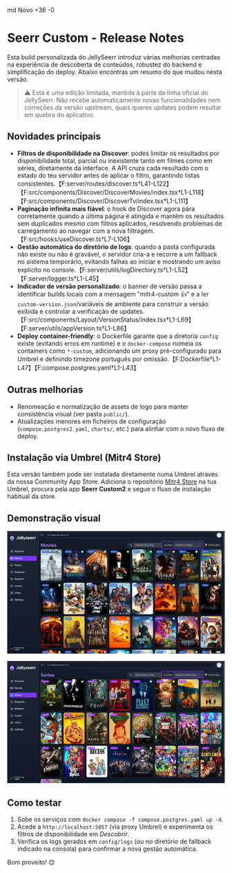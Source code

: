 md
Novo
+36
-0

# Seerr Custom - Release Notes

Esta build personalizada do JellySeerr introduz várias melhorias centradas na experiência de descoberta de conteúdos, robustez do backend e simplificação do deploy. Abaixo encontras um resumo do que mudou nesta versão.

> ⚠️ Esta é uma edição limitada, mantida à parte da linha oficial do JellySeerr. Não recebe automaticamente novas funcionalidades nem correções da versão upstream, quais queres updates podem resultar em quebra do aplicativo.

## Novidades principais

- **Filtros de disponibilidade na Discover**: podes limitar os resultados por disponibilidade total, parcial ou inexistente tanto em filmes como em séries, diretamente da interface. A API cruza cada resultado com o estado do teu servidor antes de aplicar o filtro, garantindo listas consistentes.【F:server/routes/discover.ts†L41-L122】【F:src/components/Discover/DiscoverMovies/index.tsx†L1-L118】【F:src/components/Discover/DiscoverTv/index.tsx†L1-L111】
- **Paginação infinita mais fiável**: o hook de Discover agora pára corretamente quando a última página é atingida e mantém os resultados sem duplicados mesmo com filtros aplicados, resolvendo problemas de carregamento ao navegar com a nova filtragem.【F:src/hooks/useDiscover.ts†L7-L106】
- **Gestão automática do diretório de logs**: quando a pasta configurada não existe ou não é gravável, o servidor cria-a e recorre a um fallback no sistema temporário, evitando falhas ao iniciar e mostrando um aviso explícito no console.【F:server/utils/logDirectory.ts†L1-L52】【F:server/logger.ts†L1-L45】
- **Indicador de versão personalizado**: o banner de versão passa a identificar builds locais com a mensagem "mitr4-custom 👍" e a ler `custom-version.json`/variáveis de ambiente para construir a versão exibida e controlar a verificação de updates.【F:src/components/Layout/VersionStatus/index.tsx†L1-L69】【F:server/utils/appVersion.ts†L1-L86】
- **Deploy container-friendly**: o Dockerfile garante que a diretoria `config` existe (evitando erros em runtime) e o `docker-compose` nomeia os containers como `*-custom`, adicionando um proxy pré-configurado para Umbrel e definindo timezone português por omissão.【F:Dockerfile†L1-L47】【F:compose.postgres.yaml†L1-L43】

## Outras melhorias

- Renomeação e normalização de assets de logo para manter consistência visual (ver pasta `public/`).
- Atualizações menores em ficheiros de configuração (`compose.postgres2.yaml`, `charts/`, etc.) para alinhar com o novo fluxo de deploy.

## Instalação via Umbrel (Mitr4 Store)

Esta versão também pode ser instalada diretamente numa Umbrel através da nossa Community App Store. Adiciona o repositório [Mitr4 Store](https://github.com/mitrajunior/Mitr4-Store) na tua Umbrel, procura pela app **Seerr Custom2** e segue o fluxo de instalação habitual da store.

## Demonstração visual

![Ecrã de filmes com filtros de disponibilidade aplicados](https://raw.githubusercontent.com/mitrajunior/seerr-custom2/main/public/movies.png)

![Ecrã de séries mostrando o estado atualizado por disponibilidade](https://raw.githubusercontent.com/mitrajunior/seerr-custom2/main/public/series.png)

## Como testar

1. Sobe os serviços com `docker compose -f compose.postgres.yaml up -d`.
2. Acede a `http://localhost:5057` (via proxy Umbrel) e experimenta os filtros de disponibilidade em *Descobrir*.
3. Verifica os logs gerados em `config/logs` (ou no diretório de fallback indicado na consola) para confirmar a nova gestão automática.

Bom proveito! 😊
